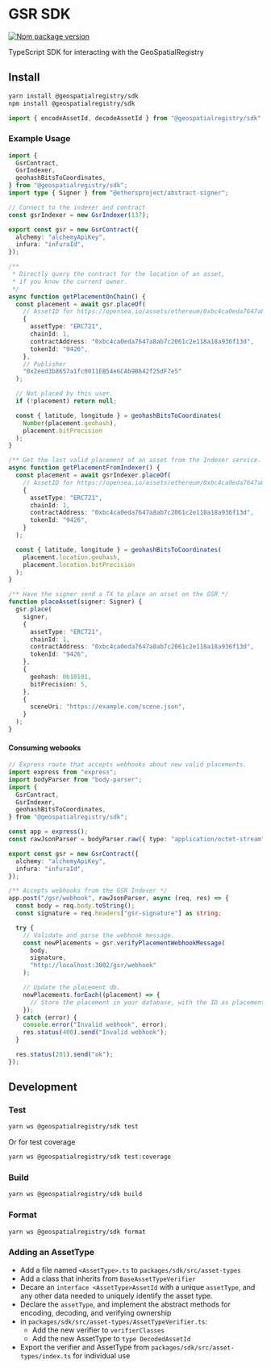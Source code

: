 # GSR SDK

[![Npm package version](https://badgen.net/npm/v/@geospatialregistry/sdk)](https://npmjs.com/package/@geospatialregistry/sdk)

TypeScript SDK for interacting with the GeoSpatialRegistry

## Install

```bash
yarn install @geospatialregistry/sdk
npm install @geospatialregistry/sdk
```

```ts
import { encodeAssetId, decodeAssetId } from "@geospatialregistry/sdk";
```

### Example Usage

```ts
import {
  GsrContract,
  GsrIndexer,
  geohashBitsToCoordinates,
} from "@geospatialregistry/sdk";
import type { Signer } from "@ethersproject/abstract-signer";

// Connect to the indexer and contract
const gsrIndexer = new GsrIndexer(137);

export const gsr = new GsrContract({
  alchemy: "alchemyApiKey",
  infura: "infuraId",
});

/**
 * Directly query the contract for the location of an asset,
 * if you know the current owner.
 */
async function getPlacementOnChain() {
  const placement = await gsr.placeOf(
    // AssetID for https://opensea.io/assets/ethereum/0xbc4ca0eda7647a8ab7c2061c2e118a18a936f13d/9426
    {
      assetType: "ERC721",
      chainId: 1,
      contractAddress: "0xbc4ca0eda7647a8ab7c2061c2e118a18a936f13d",
      tokenId: "9426",
    },
    // Publisher
    "0x2eed3b8657a1fc0011EB54e6CAb9B642f25dF7e5"
  );

  // Not placed by this user.
  if (!placement) return null;

  const { latitude, longitude } = geohashBitsToCoordinates(
    Number(placement.geohash),
    placement.bitPrecision
  );
}

/** Get the last valid placement of an asset from the Indexer service. */
async function getPlacementFromIndexer() {
  const placement = await gsrIndexer.placeOf(
    // AssetID for https://opensea.io/assets/ethereum/0xbc4ca0eda7647a8ab7c2061c2e118a18a936f13d/9426
    {
      assetType: "ERC721",
      chainId: 1,
      contractAddress: "0xbc4ca0eda7647a8ab7c2061c2e118a18a936f13d",
      tokenId: "9426",
    }
  );

  const { latitude, longitude } = geohashBitsToCoordinates(
    placement.location.geohash,
    placement.location.bitPrecision
  );
}

/** Have the signer send a TX to place an asset on the GSR */
function placeAsset(signer: Signer) {
  gsr.place(
    signer,
    {
      assetType: "ERC721",
      chainId: 1,
      contractAddress: "0xbc4ca0eda7647a8ab7c2061c2e118a18a936f13d",
      tokenId: "9426",
    },
    {
      geohash: 0b10101,
      bitPrecision: 5,
    },
    {
      sceneUri: "https://example.com/scene.json",
    }
  );
}
```

#### Consuming webooks

```ts
// Express route that accepts webhooks about new valid placements.
import express from "express";
import bodyParser from "body-parser";
import {
  GsrContract,
  GsrIndexer,
  geohashBitsToCoordinates,
} from "@geospatialregistry/sdk";

const app = express();
const rawJsonParser = bodyParser.raw({ type: "application/octet-stream" });

export const gsr = new GsrContract({
  alchemy: "alchemyApiKey",
  infura: "infuraId",
});

/** Accepts webhooks from the GSR Indexer */
app.post("/gsr/webhook", rawJsonParser, async (req, res) => {
  const body = req.body.toString();
  const signature = req.headers["gsr-signature"] as string;

  try {
    // Validate and parse the webhook message.
    const newPlacements = gsr.verifyPlacementWebhookMessage(
      body,
      signature,
      "http://localhost:3002/gsr/webhook"
    );

    // Update the placement db.
    newPlacements.forEach((placement) => {
      // Store the placement in your database, with the ID as placement.assetId
    });
  } catch (error) {
    console.error("Invalid webhook", error);
    res.status(400).send("Invalid webhook");
  }

  res.status(201).send("ok");
});
```

## Development

### Test

```bash
yarn ws @geospatialregistry/sdk test
```

Or for test coverage

```bash
yarn ws @geospatialregistry/sdk test:coverage
```

### Build

```bash
yarn ws @geospatialregistry/sdk build
```

### Format

```bash
yarn ws @geospatialregistry/sdk format
```

### Adding an AssetType

- Add a file named `<AssetType>.ts` to `packages/sdk/src/asset-types`
- Add a class that inherits from `BaseAssetTypeVerifier`
- Decare an `interface <AssetType>AssetId` with a unique `assetType`, and any other data needed to uniquely identify the asset type.
- Declare the `assetType`, and implement the abstract methods for encoding, decoding, and verifying ownership
- in `packages/sdk/src/asset-types/AssetTypeVerifier.ts`:
  - Add the new verifier to `verifierClasses`
  - Add the new AssetType to `type DecodedAssetId`
- Export the verifier and AssetType from `packages/sdk/src/asset-types/index.ts` for individual use
